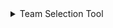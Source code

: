 <details>
<summary>Team Selection Tool</summary>

<p align="center">
<img src="https://github.com/neilyboy/new_sport_scripts/assets/9546844/9b1c1ba0-3125-4c1b-b959-3c6072bf3425" />
</p>

> [!NOTE]
> I typically have a directory for each sport (football, basketball, etc.) inside that diretory I typically create a directory called 'Teams' which is where I store all of my png team logos.
> This file must be ran from the root of this directory (where to store your .png logo files)
> Files must be named city-mascot.png (I have exported all team logos as 500x500px PNG files - Example: "Metamora-Redbirds.png")

This tool was written to help with OBS studio layouts. I may call for a single 'home.png' or 'away.png' multiple times for diffent scenes. This allows me to source all of the images in one directory. The goal was to allow for quick additions to new teams that may pop up in a tournament. I am able to quickly source a team logo, upscale it if needed - [Upscayl](https://www.upscayl.org/), remove background [Adobe Express](https://new.express.adobe.com/tools/remove-background) and export as a transparent 500x500px image.

This script will populate a few bits of dynamic content that I use often in my OBS layouts. It will first make a copy of the team logo and save it as either home.png or away.png (I use these on my score-bug, final-score and halftime scenes).
It will then create 4 text files based on the selected home and away team. 
- away_team_city.txt is everything before the "-" in the file name (same for home team).
- away_team_mascot.txt is everything after the "-" in hte file name (same for home team).

It will then allow the user to select a team color. I use this in a few different places on my layouts as well (stretch to fit different areas - next to team name in my score-bug etc.) It will save two different 10x10px png files.
- away_color.png
- home_color.png

Two folders are created a "logo" and "text" directory

### File Outputs

| \text |  |
| :---         |     :---:      |
| xxxx_team_city.txt   | Town or City Name (Everything before the "-" in the filename)     |
| xxxx_team_mascot.txt     | School Mascot (Everything after the "-" in the filename)       |

| \logo |  |
| :---         |     :---:      |
| xxxx.png   | home or away png of selected team logo     |
| xxxx_color.png     | home or away 10x10 png image of selected team color       |
</details>

